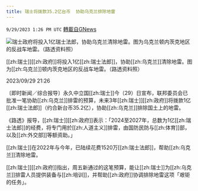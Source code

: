 ```yaml
---
title: 瑞士将拨款35.2亿台币  协助乌克兰排除地雷
---
```

`9/29/2023 1:26 PM UTC` [轉載自GNews](https://gnews.org/articles/1756923)

![瑞士政府将投入1亿瑞士法郎，协助乌克兰清除地雷。图为乌克兰顿内茨克地区的反战车地雷。（路透资料照）](https://img.ltn.com.tw/Upload/news/600/2023/09/29/phpNXzXb9.jpg "瑞士政府将投入1亿瑞士法郎，协助乌克兰清除地雷。图为乌克兰顿内茨克地区的反战车地雷。（路透资料照）")

[[zh:瑞士]][[zh:政府]]将投入1亿[[zh:瑞士法郎]]，协助[[zh:乌克兰]]清除地雷。图为[[zh:乌克兰]]顿内茨克地区的反战车地雷。（路透资料照）

2023/09/29 21:26

〔即时新闻／综合报导〕永久中立国[[zh:瑞士]]今（29）日宣布，联邦委员会已批准一笔协助[[zh:乌克兰]]排雷的预算，未来3年[[zh:瑞士]][[zh:政府]]将拨款1亿[[zh:瑞士法郎]]（约合新台币35.2亿），协助[[zh:乌克兰]]排除国土上的地雷。

《路透》报导，[[zh:瑞士]][[zh:政府]]表示：「2024至2027年，总数为1亿[[zh:瑞士法郎]]的经费，将专门用於[[zh:人道主义]]排雷，由国防民防与[[zh:体育]]部，以及[[zh:外交部]]等额资助。」

[[zh:瑞士]]在2022年与今年，已陆续花费1520万[[zh:瑞士法郎]]，帮助[[zh:乌克兰]]清除地雷。

[[zh:瑞士]][[zh:政府]]指出，周五新通过的这笔预算，能让[[zh:瑞士]]为[[zh:乌克兰]]排雷人员提供装备与[[zh:培训]]，并帮助[[zh:政府]]协调排除地雷这项「艰钜的任务」。
